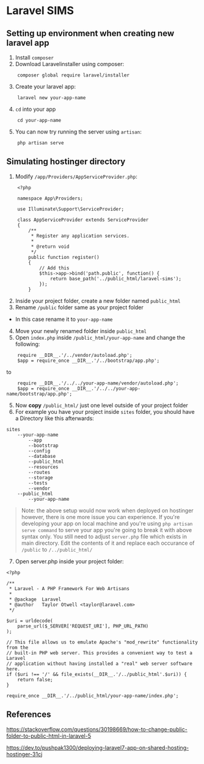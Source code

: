 # Laravel SIMS

## Setting up environment when creating new laravel app

1. Install `composer`
2. Download Laravelinstaller using composer:
```
    composer global require laravel/installer
```
3. Create your laravel app:
```
    laravel new your-app-name
```
4. `cd` into your app
```
    cd your-app-name
```
5. You can now try running the server using `artisan`:
```
    php artisan serve
```
## Simulating hostinger directory

1. Modify `/app/Providers/AppServiceProvider.php`:
```
    <?php
    
    namespace App\Providers;
    
    use Illuminate\Support\ServiceProvider;
    
    class AppServiceProvider extends ServiceProvider
    {
        /**
         * Register any application services.
         *
         * @return void
         */
        public function register()
        {
            // Add this
            $this->app->bind('path.public', function() {
                return base_path('../public_html/laravel-sims');
            });
        }
```
2. Inside your project folder, create a new folder named `public_html`
3. Rename `/public` folder same as your project folder
* In this case rename it to `your-app-name`
4. Move your newly renamed folder inside `public_html`
5. Open `index.php` inside `/public_html/your-app-name` and change the following:
```
    require __DIR__.'/../vendor/autoload.php';
    $app = require_once __DIR__.'/../bootstrap/app.php';
```
to
```
    require __DIR__.'/../../your-app-name/vendor/autoload.php';
    $app = require_once __DIR__.'/../../your-app-name/bootstrap/app.php';
```
5. Now **copy** `/public_html/` just one level outside of your project folder
6. For example you have your project inside `sites` folder, you should have a Directory like this afterwards:
```
sites
	--your-app-name
		--app
		--bootstrap
		--config
		--database
		--public_html
		--resources
		--routes
		--storage
		--tests
		--vendor
	--public_html
		--your-app-name
```
> Note: the above setup would now work when deployed on hostinger however, there is one more issue you can experience. If you're developing your app on local machine and you're using `php artisan serve command` to serve your app you're going to break it with above syntax only. You still need to adjust `server.php` file which exists in main directory. Edit the contents of it and replace each occurance of `/public` to `/../public_html/`
7. Open server.php inside your project folder:
```
<?php

/**
 * Laravel - A PHP Framework For Web Artisans
 *
 * @package  Laravel
 * @author   Taylor Otwell <taylor@laravel.com>
 */

$uri = urldecode(
    parse_url($_SERVER['REQUEST_URI'], PHP_URL_PATH)
);

// This file allows us to emulate Apache's "mod_rewrite" functionality from the
// built-in PHP web server. This provides a convenient way to test a Laravel
// application without having installed a "real" web server software here.
if ($uri !== '/' && file_exists(__DIR__.'/../public_html'.$uri)) {
    return false;
}

require_once __DIR__.'/../public_html/your-app-name/index.php';
```

## References

https://stackoverflow.com/questions/30198669/how-to-change-public-folder-to-public-html-in-laravel-5

https://dev.to/pushpak1300/deploying-laravel7-app-on-shared-hosting-hostinger-31cj